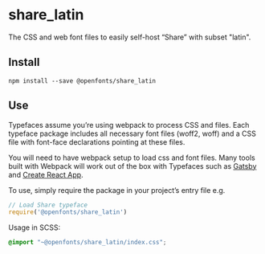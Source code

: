 
# share_latin

The CSS and web font files to easily self-host “Share” with subset "latin".

## Install

`npm install --save @openfonts/share_latin`

## Use

Typefaces assume you’re using webpack to process CSS and files. Each typeface
package includes all necessary font files (woff2, woff) and a CSS file with
font-face declarations pointing at these files.

You will need to have webpack setup to load css and font files. Many tools built
with Webpack will work out of the box with Typefaces such as [Gatsby](https://github.com/gatsbyjs/gatsby)
and [Create React App](https://github.com/facebookincubator/create-react-app).

To use, simply require the package in your project’s entry file e.g.

```javascript
// Load Share typeface
require('@openfonts/share_latin')
```

Usage in SCSS:
```scss
@import "~@openfonts/share_latin/index.css";
```
